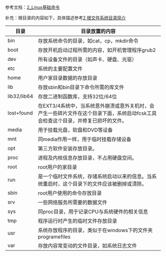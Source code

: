 参考文档：[2_Linux基础命令](../../../../2_JavaStudy/2_学习笔记/6_Linux&Git/1_Linux/2_Linux基础命令.md)

补充：根目录的内容如下，具体描述参考[2 根文件系统目录简介](../../2_镜像构建与部署/12_根文件系统的介绍.md#2%20根文件系统目录简介)

|目录|目录放置的内容|
|---|---|
|bin|存放系统命令的目录，如cat，cp，mkdir命令|
|boot|存放开机启动过程所需的内容，如开机管理程序grub2|
|dev|所有设备文件的目录（如声卡、硬盘、光驱）|
|etc|系统的主要配置文件|
|home|用户家目录数据的存放目录|
|lib|存放sbin和bin目录下命令所需的库文件|
|lib32/lib64|存放二进制函数库，支持32位/64位|
|lost+found|在EXT3/4系统中，当系统意外崩溃或意外关机时，会产生一些碎片文件在这个目录下面，系统启动fcsk工具会检查这个目录，并修复已损坏的文件。|
|media|用于挂载光盘，软盘和DVD等设备|
|mnt|同media作用一样，用于临时挂载存储设备|
|opt|第三方软件安装存放目录。|
|proc|进程及内核信息存放目录，不占用硬盘空间。|
|root|root用户的家目录|
|run|是一个临时文件系统，存储系统启动以来的信息。当系统重启时，这个目录下的文件应该被删掉或清除。|
|sbin|root用户使用的命令存放目录|
|srv|一些网络服务所需要的数据文件|
|sys|同proc目录，用于记录CPU与系统硬件的相关信息|
|tmp|程序运行时产生的临时文件存放目录|
|usr|系统存放程序的目录，类似于在windows下的文件夹programefiles|
|var|存放内容常变动的文件目录，如系统日志文件|
